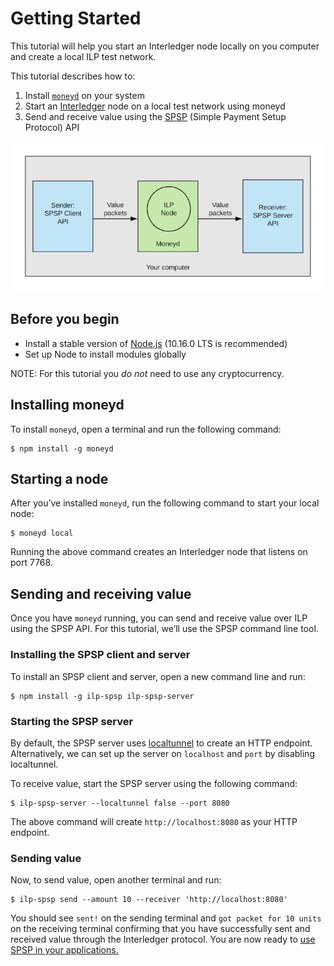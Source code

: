 # Getting Started

This tutorial will help you start an Interledger node locally on you computer and create a local ILP test network.

This tutorial describes how to:
1. Install [`moneyd`](../concepts/moneyd.md) on your system
2. Start an [Interledger](https://github.com/interledgerjs/ilp-connector) node on a local test network using moneyd
3. Send and receive value using the [SPSP](../concepts/spsp.md) (Simple Payment Setup Protocol) API

![Getting-Started-Locally](../images/getting-started-locally.png)

## Before you begin
* Install a stable version of [Node.js](https://nodejs.org/en/) (10.16.0 LTS is recommended)
* Set up Node to install modules globally <br/>

NOTE: For this tutorial you *do not* need to use any cryptocurrency.

## Installing moneyd
To install `moneyd`, open a terminal and run the following command:
```shell
$ npm install -g moneyd
```

## Starting a node
After you’ve installed `moneyd`, run the following command to start your local node:
```shell
$ moneyd local
```
Running the above command creates an Interledger node that listens on port 7768.

## Sending and receiving value
Once you have `moneyd` running, you can send and receive value over ILP using the SPSP API. For this tutorial, 
we’ll use the SPSP command line tool.

### Installing the SPSP client and server
To install an SPSP client and server, open a new command line and run:
```shell
$ npm install -g ilp-spsp ilp-spsp-server
```
### Starting the SPSP server
By default, the SPSP server uses [localtunnel](https://localtunnel.github.io/www/) to create an HTTP endpoint. 
Alternatively, we can set up the server on `localhost` and `port` by disabling localtunnel.

To receive value, start the SPSP server using the following command:
```shell
$ ilp-spsp-server --localtunnel false --port 8080
```
The above command will create `http://localhost:8080` as your HTTP endpoint. 

### Sending value
Now, to send value, open another terminal and run:

```shell
$ ilp-spsp send --amount 10 --receiver 'http://localhost:8080'
```

You should see `sent!` on the sending terminal and `got packet for 10 units` on the receiving terminal confirming 
that you have successfully sent and received value through the Interledger protocol. You are now ready to [use 
SPSP in your applications.](sending-value-programmatically.md)
